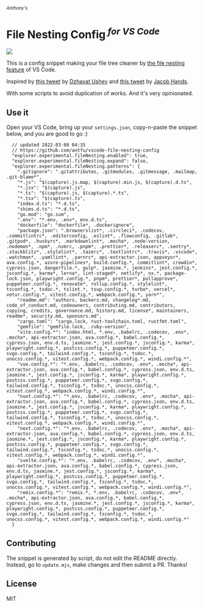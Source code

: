 <sub><em>Anthony's</em></sub>
<h1>File Nesting Config<sup><em> for VS Code</em></sup></h1>

![](https://user-images.githubusercontent.com/11247099/157142238-b00deecb-8d56-424f-9b20-ef6a6f5ddf99.png)

This is a config snippet making your file tree cleaner by [the file nesting feature](https://code.visualstudio.com/updates/v1_64#_explorer-file-nesting) of VS Code.

Inspired by [this tweet](https://twitter.com/dzhavatushev/status/1500511236634599430) by [Dzhavat Ushev](https://twitter.com/dzhavatushev) and [this tweet](https://twitter.com/jachands/status/1500173829733240844) by [Jacob Hands](https://twitter.com/jachands).

With some scripts to avoid duplication of works. And it's very opinionated.

## Use it

Open your VS Code, bring up your `settings.json`, copy-n-paste the snippet below, and you are good to go :)

```jsonc
  // updated 2022-03-08 04:35
  // https://github.com/antfu/vscode-file-nesting-config
  "explorer.experimental.fileNesting.enabled": true,
  "explorer.experimental.fileNesting.expand": false,
  "explorer.experimental.fileNesting.patterns": {
    ".gitignore": ".gitattributes, .gitmodules, .gitmessage, .mailmap, .git-blame*",
    "*.js": "$(capture).js.map, $(capture).min.js, $(capture).d.ts",
    "*.jsx": "$(capture).js",
    "*.ts": "$(capture).js, $(capture).*.ts",
    "*.tsx": "$(capture).ts",
    "index.d.ts": "*.d.ts",
    "shims.d.ts": "*.d.ts",
    "go.mod": "go.sum",
    ".env": "*.env, .env*, env.d.ts",
    "dockerfile": "dockerfile*, .dockerignore",
    "package.json": ".browserslist*, .circleci*, .codecov, .commitlintrc*, .editorconfig, .eslint*, .flowconfig, .gitlab*, .gitpod*, .huskyrc*, .markdownlint*, .mocha*, .node-version, .nodemon*, .npm*, .nvmrc, .pnpm*, .prettier*, .releaserc*, .sentry*, .stackblitz*, .stylelint*, .tazerc*, .textlintrc*, .travis*, .vscode*, .watchman*, .yamllint*, .yarnrc*, api-extractor.json, appveyor*, ava.config.*, azure-pipelines*, build.config.*, commitlint*, crowdin*, cypress.json, dangerfile.*, gulp*, jasmine.*, jenkins*, jest.config.*, jsconfig.*, karma*, lerna*, lint-staged*, netlify*, nx.*, package-lock.json, playwright.config.*, pnpm*, prettier*, pullapprove*, puppeteer.config.*, renovate*, rollup.config.*, stylelint*, tsconfig.*, tsdoc.*, tslint.*, tsup.config.*, turbo*, vercel*, vetur.config.*, vitest.config.*, webpack.config.*, yarn*",
    "readme.md": "authors, backers.md, changelog*.md, code_of_conduct.md, codeowners, contributing.md, contributors, copying, credits, governance.md, history.md, license*, maintainers, readme*, security.md, sponsors.md",
    "cargo.toml": "cargo.lock, rust-toolchain.toml, rustfmt.toml",
    "gemfile": "gemfile.lock, .ruby-version",
    "vite.config.*": "index.html, *.env, .babelrc, .codecov, .env*, .mocha*, api-extractor.json, ava.config.*, babel.config.*, cypress.json, env.d.ts, jasmine.*, jest.config.*, jsconfig.*, karma*, playwright.config.*, postcss.config.*, puppeteer.config.*, svgo.config.*, tailwind.config.*, tsconfig.*, tsdoc.*, unocss.config.*, vitest.config.*, webpack.config.*, windi.config.*",
    "vue.config.*": "*.env, .babelrc, .codecov, .env*, .mocha*, api-extractor.json, ava.config.*, babel.config.*, cypress.json, env.d.ts, jasmine.*, jest.config.*, jsconfig.*, karma*, playwright.config.*, postcss.config.*, puppeteer.config.*, svgo.config.*, tailwind.config.*, tsconfig.*, tsdoc.*, unocss.config.*, vitest.config.*, webpack.config.*, windi.config.*",
    "nuxt.config.*": "*.env, .babelrc, .codecov, .env*, .mocha*, api-extractor.json, ava.config.*, babel.config.*, cypress.json, env.d.ts, jasmine.*, jest.config.*, jsconfig.*, karma*, playwright.config.*, postcss.config.*, puppeteer.config.*, svgo.config.*, tailwind.config.*, tsconfig.*, tsdoc.*, unocss.config.*, vitest.config.*, webpack.config.*, windi.config.*",
    "next.config.*": "*.env, .babelrc, .codecov, .env*, .mocha*, api-extractor.json, ava.config.*, babel.config.*, cypress.json, env.d.ts, jasmine.*, jest.config.*, jsconfig.*, karma*, playwright.config.*, postcss.config.*, puppeteer.config.*, svgo.config.*, tailwind.config.*, tsconfig.*, tsdoc.*, unocss.config.*, vitest.config.*, webpack.config.*, windi.config.*",
    "svelte.config.*": "*.env, .babelrc, .codecov, .env*, .mocha*, api-extractor.json, ava.config.*, babel.config.*, cypress.json, env.d.ts, jasmine.*, jest.config.*, jsconfig.*, karma*, playwright.config.*, postcss.config.*, puppeteer.config.*, svgo.config.*, tailwind.config.*, tsconfig.*, tsdoc.*, unocss.config.*, vitest.config.*, webpack.config.*, windi.config.*",
    "remix.config.*": "remix.*, *.env, .babelrc, .codecov, .env*, .mocha*, api-extractor.json, ava.config.*, babel.config.*, cypress.json, env.d.ts, jasmine.*, jest.config.*, jsconfig.*, karma*, playwright.config.*, postcss.config.*, puppeteer.config.*, svgo.config.*, tailwind.config.*, tsconfig.*, tsdoc.*, unocss.config.*, vitest.config.*, webpack.config.*, windi.config.*"
  }
```

## Contributing

The snippet is generated by script, do not edit the README directly.
Instead, go to `update.mjs`, make changes and then submit a PR. Thanks!

## License

MIT
